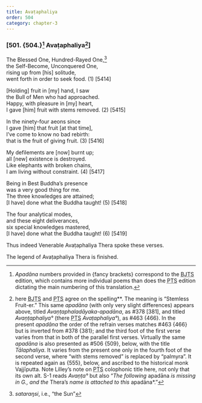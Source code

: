 ```yaml
---
title: Avaṭaphaliya
order: 504
category: chapter-3
---
```


### \[501. {504.}[^1] Avaṭaphaliya[^2]\]

The Blessed One, Hundred-Rayed One,[^3]  
the Self-Become, Unconquered One,  
rising up from \[his\] solitude,  
went forth in order to seek food. (1) \[5414\]

\[Holding\] fruit in \[my\] hand, I saw  
the Bull of Men who had approached.  
Happy, with pleasure in \[my\] heart,  
I gave \[him\] fruit with stems removed. (2) \[5415\]

In the ninety-four aeons since  
I gave \[him\] that fruit \[at that time\],  
I’ve come to know no bad rebirth:  
that is the fruit of giving fruit. (3) \[5416\]

My defilements are \[now\] burnt up;  
all \[new\] existence is destroyed.  
Like elephants with broken chains,  
I am living without constraint. (4) \[5417\]

Being in Best Buddha’s presence  
was a very good thing for me.  
The three knowledges are attained;  
\[I have\] done what the Buddha taught! (5) \[5418\]

The four analytical modes,  
and these eight deliverances,  
six special knowledges mastered,  
\[I have\] done what the Buddha taught! (6) \[5419\]

Thus indeed Venerable Avaṭaphaliya Thera spoke these verses.

The legend of Avaṭaphaliya Thera is finished.

[^1]: *Apadāna* numbers provided in {fancy brackets} correspond to the <abbr title="Buddha Jayanthi Tripitaka Series">BJTS</abbr> edition, which contains more individual poems than does the <abbr title="Pali Text Society">PTS</abbr> edition dictating the main numbering of this translation.

[^2]: here <abbr title="Buddha Jayanthi Tripitaka Series">BJTS</abbr> and <abbr title="Pali Text Society">PTS</abbr> agree on the spelling**. The meaning is “Stemless Fruit-er.” This same *apadāna* (with only very slight differences) appears above, titled *Avaṇṭaphaladāyaka-apadāna*, as \#378 \[381\], and titled *Avaṇṭaphaliya°* (there <abbr title="Pali Text Society">PTS</abbr> *Avaṭaphaliya°*), as \#463 {466}. In the present *apadāna* the order of the refrain verses matches \#463 {466} but is inverted from \#378 {381}; and the third foot of the first verse varies from that in both of the parallel first verses. Virtually the same *apadāna* is also presented as \#506 {509}, below, with the title *Tālaphaliya*. It varies from the present one only in the fourth foot of the second verse, where “with stems removed” is replaced by “palmyra”. It is repeated again as {555}, below, and ascribed to the historical monk Vajjīputta. Note Lilley’s note on <abbr title="Pali Text Society">PTS</abbr> colophonic title here, not only that its own alt. S-1 reads *Avaṇṭa°* but also “*The following* apadāna *is missing in G., and the* Thera’s *name is attached to this* apadāna*.”

[^3]: *sataraŋsi*, i.e., “the Sun”
